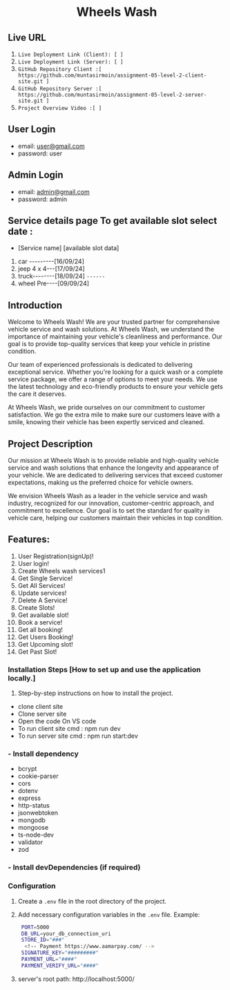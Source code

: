 <div align="center">
  <h1>Wheels Wash</h1>
</div>

## Live URL

1. `Live Deployment Link (Client): [ ] `
2. `Live Deployment Link (Server): [ ] `
3. `GitHub Repository Client :[ https://github.com/muntasirmoin/assignment-05-level-2-client-site.git ] `
4. `GitHub Repository Server :[ https://github.com/muntasirmoin/assignment-05-level-2-server-site.git ] `
5. `Project Overview Video :[ ] `

## User Login

- email: user@gmail.com
- password: user

## Admin Login

- email: admin@gmail.com
- password: admin

## Service details page To get available slot select date :

- [Service name] [available slot data]

1. car ---------[16/09/24]
2. jeep 4 x 4---[17/09/24]
3. truck--------[18/09/24]
   `------ `
4. wheel Pre----[09/09/24]

## Introduction

Welcome to Wheels Wash! We are your trusted partner for comprehensive vehicle service and wash solutions. At Wheels Wash, we understand the importance of maintaining your vehicle's cleanliness and performance. Our goal is to provide top-quality services that keep your vehicle in pristine condition.

Our team of experienced professionals is dedicated to delivering exceptional service. Whether you're looking for a quick wash or a complete service package, we offer a range of options to meet your needs. We use the latest technology and eco-friendly products to ensure your vehicle gets the care it deserves.

At Wheels Wash, we pride ourselves on our commitment to customer satisfaction. We go the extra mile to make sure our customers leave with a smile, knowing their vehicle has been expertly serviced and cleaned.

## Project Description

Our mission at Wheels Wash is to provide reliable and high-quality vehicle service and wash solutions that enhance the longevity and appearance of your vehicle. We are dedicated to delivering services that exceed customer expectations, making us the preferred choice for vehicle owners.

We envision Wheels Wash as a leader in the vehicle service and wash industry, recognized for our innovation, customer-centric approach, and commitment to excellence. Our goal is to set the standard for quality in vehicle care, helping our customers maintain their vehicles in top condition.

## Features:

1. User Registration(signUp)!
2. User login!
3. Create Wheels wash services1
4. Get Single Service!
5. Get All Services!
6. Update services!
7. Delete A Service!
8. Create Slots!
9. Get available slot!
10. Book a service!
11. Get all booking!
12. Get Users Booking!
13. Get Upcoming slot!
14. Get Past Slot!

### Installation Steps [How to set up and use the application locally.]

1. Step-by-step instructions on how to install the project.

- clone client site
- Clone server site
- Open the code On VS code
- To run client site cmd : npm run dev
- To run server site cmd : npm run start:dev

### - Install dependency

- bcrypt
- cookie-parser
- cors
- dotenv
- express
- http-status
- jsonwebtoken
- mongodb
- mongoose
- ts-node-dev
- validator
- zod

### - Install devDependencies (if required)

### Configuration

1. Create a `.env` file in the root directory of the project.
2. Add necessary configuration variables in the `.env` file.
   Example:

   ```bash
    PORT=5000
    DB_URL=your_db_connection_uri
    STORE_ID="###"
     <!-- Payment https://www.aamarpay.com/ -->
    SIGNATURE_KEY="#########"
    PAYMENT_URL="####"
    PAYMENT_VERIFY_URL="####"

   ```

3. server's root path: http://localhost:5000/
